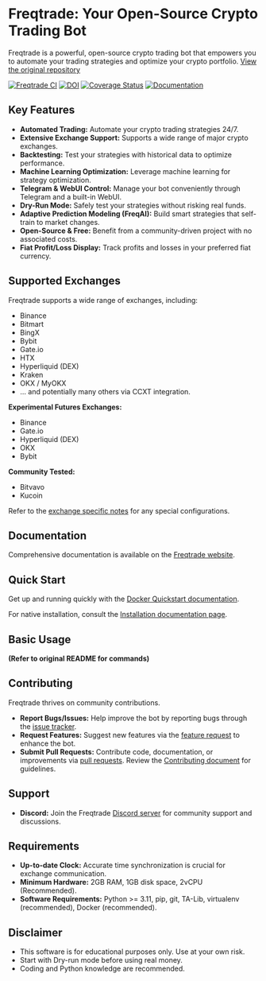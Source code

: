 # Freqtrade: Your Open-Source Crypto Trading Bot

Freqtrade is a powerful, open-source crypto trading bot that empowers you to automate your trading strategies and optimize your crypto portfolio.  [View the original repository](https://github.com/freqtrade/freqtrade)

[![Freqtrade CI](https://github.com/freqtrade/freqtrade/actions/workflows/ci.yml/badge.svg?branch=develop)](https://github.com/freqtrade/freqtrade/actions/)
[![DOI](https://joss.theoj.org/papers/10.21105/joss.04864/status.svg)](https://doi.org/10.21105/joss.04864)
[![Coverage Status](https://coveralls.io/repos/github/freqtrade/freqtrade/badge.svg?branch=develop&service=github)](https://coveralls.io/github/freqtrade/freqtrade?branch=develop)
[![Documentation](https://readthedocs.org/projects/freqtrade/badge/)](https://www.freqtrade.io)

## Key Features

*   **Automated Trading:** Automate your crypto trading strategies 24/7.
*   **Extensive Exchange Support:** Supports a wide range of major crypto exchanges.
*   **Backtesting:** Test your strategies with historical data to optimize performance.
*   **Machine Learning Optimization:** Leverage machine learning for strategy optimization.
*   **Telegram & WebUI Control:** Manage your bot conveniently through Telegram and a built-in WebUI.
*   **Dry-Run Mode:** Safely test your strategies without risking real funds.
*   **Adaptive Prediction Modeling (FreqAI):** Build smart strategies that self-train to market changes.
*   **Open-Source & Free:** Benefit from a community-driven project with no associated costs.
*   **Fiat Profit/Loss Display:** Track profits and losses in your preferred fiat currency.

## Supported Exchanges

Freqtrade supports a wide range of exchanges, including:

*   Binance
*   Bitmart
*   BingX
*   Bybit
*   Gate.io
*   HTX
*   Hyperliquid (DEX)
*   Kraken
*   OKX / MyOKX
*   ... and potentially many others via CCXT integration.

**Experimental Futures Exchanges:**

*   Binance
*   Gate.io
*   Hyperliquid (DEX)
*   OKX
*   Bybit

**Community Tested:**

*   Bitvavo
*   Kucoin

Refer to the [exchange specific notes](docs/exchanges.md) for any special configurations.

## Documentation

Comprehensive documentation is available on the [Freqtrade website](https://www.freqtrade.io).

## Quick Start

Get up and running quickly with the [Docker Quickstart documentation](https://www.freqtrade.io/en/stable/docker_quickstart/).

For native installation, consult the [Installation documentation page](https://www.freqtrade.io/en/stable/installation/).

## Basic Usage

**(Refer to original README for commands)**

## Contributing

Freqtrade thrives on community contributions.

*   **Report Bugs/Issues:** Help improve the bot by reporting bugs through the [issue tracker](https://github.com/freqtrade/freqtrade/issues).
*   **Request Features:** Suggest new features via the [feature request](https://github.com/freqtrade/freqtrade/labels/enhancement) to enhance the bot.
*   **Submit Pull Requests:** Contribute code, documentation, or improvements via [pull requests](https://github.com/freqtrade/freqtrade/pulls).  Review the [Contributing document](https://github.com/freqtrade/freqtrade/blob/develop/CONTRIBUTING.md) for guidelines.

## Support

*   **Discord:** Join the Freqtrade [Discord server](https://discord.gg/p7nuUNVfP7) for community support and discussions.

## Requirements

*   **Up-to-date Clock:** Accurate time synchronization is crucial for exchange communication.
*   **Minimum Hardware:** 2GB RAM, 1GB disk space, 2vCPU (Recommended).
*   **Software Requirements:** Python >= 3.11, pip, git, TA-Lib, virtualenv (recommended), Docker (recommended).

## Disclaimer

*   This software is for educational purposes only. Use at your own risk.
*   Start with Dry-run mode before using real money.
*   Coding and Python knowledge are recommended.
